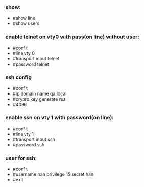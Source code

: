 ### show:
* #show line
* #show users

### enable telnet on vty0 with pass(on line) without user:
* #conf t
* #line vty 0
* #transport input telnet
* #password telnet

### ssh config
* #conf t
* #ip domain name qa.local
* #crypro key generate rsa
* #4096


### enable ssh on vty 1 with password(on line):
* #conf t
* #line vty 1
* #transport input ssh
* #password ssh

### user for ssh:
* #conf t
* #username han privilege 15 secret han
* #exit
